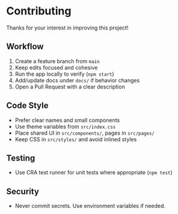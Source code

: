 # Contributing

Thanks for your interest in improving this project!

## Workflow
1. Create a feature branch from `main`
2. Keep edits focused and cohesive
3. Run the app locally to verify (`npm start`)
4. Add/update docs under `docs/` if behavior changes
5. Open a Pull Request with a clear description

## Code Style
- Prefer clear names and small components
- Use theme variables from `src/index.css`
- Place shared UI in `src/components/`, pages in `src/pages/`
- Keep CSS in `src/styles/` and avoid inlined styles

## Testing
- Use CRA test runner for unit tests where appropriate (`npm test`)

## Security
- Never commit secrets. Use environment variables if needed.
